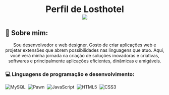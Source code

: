 # <p align="center">Perfil de Losthotel<br /><img src="https://komarev.com/ghpvc/?username=losthotel&color=blueviolet&style=flat-square&label=Profile+Views" /></p>

## 🧑 Sobre mim:
<p align="center">Sou desenvolvedor e web designer. Gosto de criar aplicações web e projetar extensões que abrem possibilidades nas linguagens que atuo. Aqui, você verá minha jornada na criação de soluções inovadoras e criativas, softwares e principalmente aplicações eficientes, dinâmicas e amigáveis.</p>

### 💻 Linguagens de programação e desenvolvimento:
![MySQL](https://img.shields.io/badge/MySQL-%239b44c7.svg?style=for-the-badge&logoColor=white)&nbsp;
![Pawn](https://img.shields.io/badge/pawn-%238A0707.svg?style=for-the-badge&logo=pawn&logoColor=white)&nbsp;
![JavaScript](https://img.shields.io/badge/javascript-%23323330.svg?style=for-the-badge&logo=javascript&logoColor=%23F7DF1E)&nbsp;
![HTML5](https://img.shields.io/badge/html-%23e48316.svg?style=for-the-badge&logo=html5&logoColor=white)&nbsp;
![CSS3](https://img.shields.io/badge/css-%2316bde4.svg?style=for-the-badge&logo=css3&logoColor=white)&nbsp;

